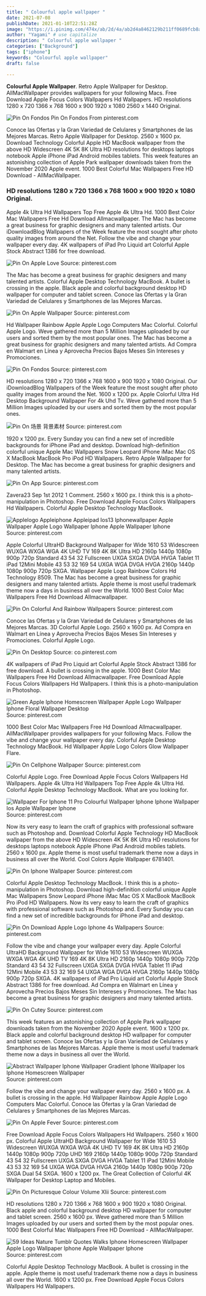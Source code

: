 ```yaml
---
title: " Colourful apple wallpaper "
date: 2021-07-08
publishDate: 2021-01-10T22:51:28Z
image: "https://i.pinimg.com/474x/ab/2d/4a/ab2d4a8462129b211ff0689fcb8a425f.jpg"
author: "Yagami" # use capitalize
description: " Colourful apple wallpaper "
categories: ["Background"]
tags: ["iphone"]
keywords: "Colourful apple wallpaper"
draft: false

---
```



**Colourful Apple Wallpaper**. Retro Apple Wallpaper for Desktop. AllMacWallpaper provides wallpapers for your following Macs. Free Download Apple Focus Colors Wallpapers Hd Wallpapers. HD resolutions 1280 x 720 1366 x 768 1600 x 900 1920 x 1080 2560 x 1440 Original.

![Pin On Fondos](https://i.pinimg.com/originals/0d/e9/3a/0de93a0bf20544ed16980bf7e835d5a8.jpg "Pin On Fondos")
Pin On Fondos From pinterest.com


Conoce las Ofertas y la Gran Variedad de Celulares y Smartphones de las Mejores Marcas. Retro Apple Wallpaper for Desktop. 2560 x 1600 px. Download Technology Colorful Apple HD MacBook wallpaper from the above HD Widescreen 4K 5K 8K Ultra HD resolutions for desktops laptops notebook Apple iPhone iPad Android mobiles tablets. This week features an astonishing collection of Apple Park wallpaper downloads taken from the November 2020 Apple event. 1000 Best Colorful Mac Wallpapers Free HD Download - AllMacWallpaper.

### HD resolutions 1280 x 720 1366 x 768 1600 x 900 1920 x 1080 Original.

Apple 4k Ultra Hd Wallpapers Top Free Apple 4k Ultra Hd. 1000 Best Color Mac Wallpapers Free Hd Download Allmacwallpaper. The Mac has become a great business for graphic designers and many talented artists. Our iDownloadBlog Wallpapers of the Week feature the most sought after photo quality images from around the Net. Follow the vibe and change your wallpaper every day. 4K wallpapers of iPad Pro Liquid art Colorful Apple Stock Abstract 1386 for free download.


![Pin On Apple Love](https://i.pinimg.com/originals/f9/3b/30/f93b30d6249e075496242f5fade01d06.jpg "Pin On Apple Love")
Source: pinterest.com

The Mac has become a great business for graphic designers and many talented artists. Colorful Apple Desktop Technology MacBook. A bullet is crossing in the apple. Black apple and colorful background desktop HD wallpaper for computer and tablet screen. Conoce las Ofertas y la Gran Variedad de Celulares y Smartphones de las Mejores Marcas.

![Pin On Apple Wallpaper](https://i.pinimg.com/564x/f9/05/ac/f905acef4e1afd8d67b5e2031c89c604.jpg "Pin On Apple Wallpaper")
Source: pinterest.com

Hd Wallpaper Rainbow Apple Apple Logo Computers Mac Colorful. Colorful Apple Logo. Weve gathered more than 5 Million Images uploaded by our users and sorted them by the most popular ones. The Mac has become a great business for graphic designers and many talented artists. Ad Compra en Walmart en Línea y Aprovecha Precios Bajos Meses Sin Intereses y Promociones.

![Pin On Fondos](https://i.pinimg.com/originals/0d/e9/3a/0de93a0bf20544ed16980bf7e835d5a8.jpg "Pin On Fondos")
Source: pinterest.com

HD resolutions 1280 x 720 1366 x 768 1600 x 900 1920 x 1080 Original. Our iDownloadBlog Wallpapers of the Week feature the most sought after photo quality images from around the Net. 1600 x 1200 px. Apple Colorful Ultra Hd Desktop Background Wallpaper For 4k Uhd Tv. Weve gathered more than 5 Million Images uploaded by our users and sorted them by the most popular ones.

![Pin On 场景 背景素材](https://i.pinimg.com/originals/9c/5e/55/9c5e5589b186dbbc8167e35375ba9d40.jpg "Pin On 场景 背景素材")
Source: pinterest.com

1920 x 1200 px. Every Sunday you can find a new set of incredible backgrounds for iPhone iPad and desktop. Download high-definition colorful unique Apple Mac Wallpapers Snow Leopard iPhone iMac Mac OS X MacBook MacBook Pro iPod HD Wallpapers. Retro Apple Wallpaper for Desktop. The Mac has become a great business for graphic designers and many talented artists.

![Pin On App](https://i.pinimg.com/736x/40/33/ef/4033ef82402fbeee0ccde5cdfe834cd2.jpg "Pin On App")
Source: pinterest.com

Zavera23 Sep 1st 2012 1 Comment. 2560 x 1600 px. I think this is a photo-manipulation in Photoshop. Free Download Apple Focus Colors Wallpapers Hd Wallpapers. Colorful Apple Desktop Technology MacBook.

![Applelogo Appleiphone Appleipad Ios13 Iphonewallpaper Apple Wallpaper Apple Logo Wallpaper Iphone Apple Wallpaper Iphone](https://i.pinimg.com/originals/c3/9b/d1/c39bd199b83ce72ec59160339654a583.jpg "Applelogo Appleiphone Appleipad Ios13 Iphonewallpaper Apple Wallpaper Apple Logo Wallpaper Iphone Apple Wallpaper Iphone")
Source: pinterest.com

Apple Colorful UltraHD Background Wallpaper for Wide 1610 53 Widescreen WUXGA WXGA WGA 4K UHD TV 169 4K 8K Ultra HD 2160p 1440p 1080p 900p 720p Standard 43 54 32 Fullscreen UXGA SXGA DVGA HVGA Tablet 11 iPad 12Mini Mobile 43 53 32 169 54 UXGA WGA DVGA HVGA 2160p 1440p 1080p 900p 720p SXGA. Wallpaper Apple Logo Rainbow Colors Hd Technology 8509. The Mac has become a great business for graphic designers and many talented artists. Apple theme is most useful trademark theme now a days in business all over the World. 1000 Best Color Mac Wallpapers Free Hd Download Allmacwallpaper.

![Pin On Colorful And Rainbow Wallpapers](https://i.pinimg.com/originals/ac/79/02/ac79027e6911b25703a5d12b24be860f.jpg "Pin On Colorful And Rainbow Wallpapers")
Source: pinterest.com

Conoce las Ofertas y la Gran Variedad de Celulares y Smartphones de las Mejores Marcas. 3D Colorful Apple Logo. 2560 x 1600 px. Ad Compra en Walmart en Línea y Aprovecha Precios Bajos Meses Sin Intereses y Promociones. Colorful Apple Logo.

![Pin On Desktop](https://i.pinimg.com/originals/f9/57/7a/f9577a55d8d62947b44613e4bfc67834.jpg "Pin On Desktop")
Source: co.pinterest.com

4K wallpapers of iPad Pro Liquid art Colorful Apple Stock Abstract 1386 for free download. A bullet is crossing in the apple. 1000 Best Color Mac Wallpapers Free Hd Download Allmacwallpaper. Free Download Apple Focus Colors Wallpapers Hd Wallpapers. I think this is a photo-manipulation in Photoshop.

![Green Apple Iphone Homescreen Wallpaper Apple Logo Wallpaper Iphone Floral Wallpaper Desktop](https://i.pinimg.com/originals/7c/7f/26/7c7f26cd011c2b8b597a6007dd17ef91.jpg "Green Apple Iphone Homescreen Wallpaper Apple Logo Wallpaper Iphone Floral Wallpaper Desktop")
Source: pinterest.com

1000 Best Color Mac Wallpapers Free Hd Download Allmacwallpaper. AllMacWallpaper provides wallpapers for your following Macs. Follow the vibe and change your wallpaper every day. Colorful Apple Desktop Technology MacBook. Hd Wallpaper Apple Logo Colors Glow Wallpaper Flare.

![Pin On Cellphone Wallpaper](https://i.pinimg.com/originals/10/de/b0/10deb0a90ed7171f981bb8ec89e0c77e.jpg "Pin On Cellphone Wallpaper")
Source: pinterest.com

Colorful Apple Logo. Free Download Apple Focus Colors Wallpapers Hd Wallpapers. Apple 4k Ultra Hd Wallpapers Top Free Apple 4k Ultra Hd. Colorful Apple Desktop Technology MacBook. What are you looking for.

![Wallpaper For Iphone 11 Pro Colourful Wallpaper Iphone Iphone Wallpaper Ios Apple Wallpaper Iphone](https://i.pinimg.com/originals/19/dd/dd/19ddddadb971b52f29fb770b0f833805.jpg "Wallpaper For Iphone 11 Pro Colourful Wallpaper Iphone Iphone Wallpaper Ios Apple Wallpaper Iphone")
Source: pinterest.com

Now its very easy to learn the craft of graphics with professional software such as Photoshop and. Download Colorful Apple Technology HD MacBook wallpaper from the above HD Widescreen 4K 5K 8K Ultra HD resolutions for desktops laptops notebook Apple iPhone iPad Android mobiles tablets. 2560 x 1600 px. Apple theme is most useful trademark theme now a days in business all over the World. Cool Colors Apple Wallpaper 6781401.

![Pin On Iphone Wallpaper](https://i.pinimg.com/originals/23/be/8b/23be8bc61ec25acd36ba75ebd45029ee.jpg "Pin On Iphone Wallpaper")
Source: pinterest.com

Colorful Apple Desktop Technology MacBook. I think this is a photo-manipulation in Photoshop. Download high-definition colorful unique Apple Mac Wallpapers Snow Leopard iPhone iMac Mac OS X MacBook MacBook Pro iPod HD Wallpapers. Now its very easy to learn the craft of graphics with professional software such as Photoshop and. Every Sunday you can find a new set of incredible backgrounds for iPhone iPad and desktop.

![Pin On Download Apple Logo Iphone 4s Wallpapers](https://i.pinimg.com/originals/0c/7d/bd/0c7dbd61d3e8b420e671fc21625a15d5.jpg "Pin On Download Apple Logo Iphone 4s Wallpapers")
Source: pinterest.com

Follow the vibe and change your wallpaper every day. Apple Colorful UltraHD Background Wallpaper for Wide 1610 53 Widescreen WUXGA WXGA WGA 4K UHD TV 169 4K 8K Ultra HD 2160p 1440p 1080p 900p 720p Standard 43 54 32 Fullscreen UXGA SXGA DVGA HVGA Tablet 11 iPad 12Mini Mobile 43 53 32 169 54 UXGA WGA DVGA HVGA 2160p 1440p 1080p 900p 720p SXGA. 4K wallpapers of iPad Pro Liquid art Colorful Apple Stock Abstract 1386 for free download. Ad Compra en Walmart en Línea y Aprovecha Precios Bajos Meses Sin Intereses y Promociones. The Mac has become a great business for graphic designers and many talented artists.

![Pin On Cutey](https://i.pinimg.com/564x/bf/6a/10/bf6a1026b59eaddbdc5eebabc0ab8e97.jpg "Pin On Cutey")
Source: pinterest.com

This week features an astonishing collection of Apple Park wallpaper downloads taken from the November 2020 Apple event. 1600 x 1200 px. Black apple and colorful background desktop HD wallpaper for computer and tablet screen. Conoce las Ofertas y la Gran Variedad de Celulares y Smartphones de las Mejores Marcas. Apple theme is most useful trademark theme now a days in business all over the World.

![Abstract Wallpaper Iphone Wallpaper Gradient Iphone Wallpaper Ios Iphone Homescreen Wallpaper](https://i.pinimg.com/originals/06/35/ea/0635eacbb45fb3aa9773b727c1cc8192.jpg "Abstract Wallpaper Iphone Wallpaper Gradient Iphone Wallpaper Ios Iphone Homescreen Wallpaper")
Source: pinterest.com

Follow the vibe and change your wallpaper every day. 2560 x 1600 px. A bullet is crossing in the apple. Hd Wallpaper Rainbow Apple Apple Logo Computers Mac Colorful. Conoce las Ofertas y la Gran Variedad de Celulares y Smartphones de las Mejores Marcas.

![Pin On Apple Fever](https://i.pinimg.com/originals/13/29/5b/13295bdf3b7d6939df31830473f51d69.jpg "Pin On Apple Fever")
Source: pinterest.com

Free Download Apple Focus Colors Wallpapers Hd Wallpapers. 2560 x 1600 px. Colorful Apple UltraHD Background Wallpaper for Wide 1610 53 Widescreen WUXGA WXGA WGA 4K UHD TV 169 4K 8K Ultra HD 2160p 1440p 1080p 900p 720p UHD 169 2160p 1440p 1080p 900p 720p Standard 43 54 32 Fullscreen UXGA SXGA DVGA HVGA Tablet 11 iPad 12Mini Mobile 43 53 32 169 54 UXGA WGA DVGA HVGA 2160p 1440p 1080p 900p 720p SXGA Dual 54 SXGA. 1600 x 1200 px. The Great Collection of Colorful 4K Wallpaper for Desktop Laptop and Mobiles.

![Pin On Picturesque Colour Volume Xlii](https://i.pinimg.com/564x/7f/63/26/7f63262ece2a36c179e7f8d2a7108e7e.jpg "Pin On Picturesque Colour Volume Xlii")
Source: pinterest.com

HD resolutions 1280 x 720 1366 x 768 1600 x 900 1920 x 1080 Original. Black apple and colorful background desktop HD wallpaper for computer and tablet screen. 2560 x 1600 px. Weve gathered more than 5 Million Images uploaded by our users and sorted them by the most popular ones. 1000 Best Colorful Mac Wallpapers Free HD Download - AllMacWallpaper.

![59 Ideas Nature Tumblr Quotes Walks Iphone Homescreen Wallpaper Apple Logo Wallpaper Iphone Apple Wallpaper Iphone](https://i.pinimg.com/474x/ab/2d/4a/ab2d4a8462129b211ff0689fcb8a425f.jpg "59 Ideas Nature Tumblr Quotes Walks Iphone Homescreen Wallpaper Apple Logo Wallpaper Iphone Apple Wallpaper Iphone")
Source: pinterest.com

Colorful Apple Desktop Technology MacBook. A bullet is crossing in the apple. Apple theme is most useful trademark theme now a days in business all over the World. 1600 x 1200 px. Free Download Apple Focus Colors Wallpapers Hd Wallpapers.

